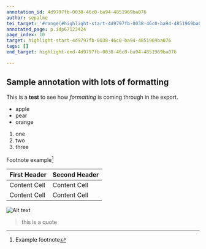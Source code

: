 ```yaml
---
annotation_id: 4d9797fb-0038-46c0-ba94-4851969ba076
author: sepalme
tei_target: '#range(#highlight-start-4d9797fb-0038-46c0-ba94-4851969ba076, #highlight-end-4d9797fb-0038-46c0-ba94-4851969ba076)'
annotated_page: p.idp67123424
page_index: 10
target: highlight-start-4d9797fb-0038-46c0-ba94-4851969ba076
tags: []
end_target: highlight-end-4d9797fb-0038-46c0-ba94-4851969ba076

---
```

## Sample annotation with lots of formatting

This is a **test** to see how *formatting* is coming through in the export.

* apple
* pear
* orange

1. one
2. two
3. three


Footnote example[^1]


First Header  | Second Header
------------- | -------------
Content Cell  | Content Cell
Content Cell  | Content Cell

![Alt text](http://www.public-domain-photos.com/free-stock-photos-1-big/flowers/cactus-25.jpg)

> this is a quote

[^1]:Example footnote